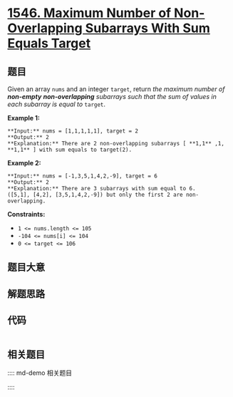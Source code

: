 # [1546. Maximum Number of Non-Overlapping Subarrays With Sum Equals Target](https://leetcode.com/problems/maximum-number-of-non-overlapping-subarrays-with-sum-equals-target)

## 题目

Given an array `nums` and an integer `target`, return _the maximum number of
**non-empty** **non-overlapping** subarrays such that the sum of values in
each subarray is equal to_ `target`.



**Example 1:**

    
    
    **Input:** nums = [1,1,1,1,1], target = 2
    **Output:** 2
    **Explanation:** There are 2 non-overlapping subarrays [ **1,1** ,1, **1,1** ] with sum equals to target(2).
    

**Example 2:**

    
    
    **Input:** nums = [-1,3,5,1,4,2,-9], target = 6
    **Output:** 2
    **Explanation:** There are 3 subarrays with sum equal to 6.
    ([5,1], [4,2], [3,5,1,4,2,-9]) but only the first 2 are non-overlapping.
    



**Constraints:**

  * `1 <= nums.length <= 105`
  * `-104 <= nums[i] <= 104`
  * `0 <= target <= 106`


## 题目大意

## 解题思路

## 代码

```javascript

```

## 相关题目

:::: md-demo 相关题目

::::
